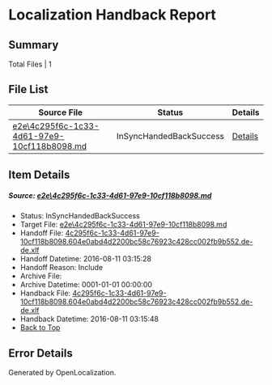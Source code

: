 # <a name='report-top'></a> Localization Handback Report

## Summary
 Total Files | 1

## File List
 Source File | Status | Details 
 ----------- | ------ | ------- 
 [e2e\4c295f6c-1c33-4d61-97e9-10cf118b8098.md](https://github.com/OpenLocalizationTestOrg/oltest/blob/be807e02c9435c7e217745cb30d7c5c9e177304e/e2e/4c295f6c-1c33-4d61-97e9-10cf118b8098.md) | InSyncHandedBackSuccess | [Details](#9b0567eb8ea816bc7be08129ab1519962b3ff9b31)

## Item Details
##### <a name='9b0567eb8ea816bc7be08129ab1519962b3ff9b31'></a> Source: [e2e\4c295f6c-1c33-4d61-97e9-10cf118b8098.md](https://github.com/OpenLocalizationTestOrg/oltest/blob/be807e02c9435c7e217745cb30d7c5c9e177304e/e2e/4c295f6c-1c33-4d61-97e9-10cf118b8098.md)
* Status: InSyncHandedBackSuccess
* Target File: [e2e\4c295f6c-1c33-4d61-97e9-10cf118b8098.md](https://github.com/OpenLocalizationTestOrg/ol-test-dede/blob/e9d6a46474f6bd1ec72bf69b1bc9a00ade082091/e2e/4c295f6c-1c33-4d61-97e9-10cf118b8098.md)
* Handoff File: [4c295f6c-1c33-4d61-97e9-10cf118b8098.604e0abd4d2200bc58c76923c428cc002fb9b552.de-de.xlf](https://github.com/OpenLocalizationTestOrg/olhandoff-e2e/blob/afda672f907796506e7a1076e8903957adbd42fb/ol-handoff/OpenLocalizationTestOrg/ol-test-dede/ci/ht/4c295f6c-1c33-4d61-97e9-10cf118b8098.604e0abd4d2200bc58c76923c428cc002fb9b552.de-de.xlf)
* Handoff Datetime: 2016-08-11 03:15:28
* Handoff Reason: Include
* Archive File: 
* Archive Datetime: 0001-01-01 00:00:00
* Handback File: [4c295f6c-1c33-4d61-97e9-10cf118b8098.604e0abd4d2200bc58c76923c428cc002fb9b552.de-de.xlf](https://github.com/OpenLocalizationTestOrg/olhandback-e2e/blob/7c8813162af1775b2ae79554d374fa54604d4d8c/ol-handback/OpenLocalizationTestOrg/ol-test-dede/ci/ht/4c295f6c-1c33-4d61-97e9-10cf118b8098.604e0abd4d2200bc58c76923c428cc002fb9b552.de-de.xlf)
* Handback Datetime: 2016-08-11 03:15:48
* [Back to Top](#report-top)


## Error Details

Generated by OpenLocalization.
